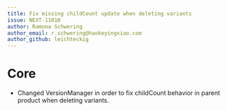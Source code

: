 ```yaml
---
title: Fix missing childCount update when deleting variants
issue: NEXT-11010
author: Ramona Schwering
author_email: r.schwering@haokeyingxiao.com 
author_github: leichteckig
---
```

# Core
*  Changed VersionManager in order to fix childCount behavior in parent product when deleting variants.
